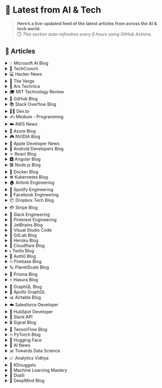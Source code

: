 # 📰 Latest from AI & Tech  

> **Here’s a live-updated feed of the latest articles from across the AI & tech world.**  
> ⏱️ *This section auto-refreshes every 6 hours using GitHub Actions.*

## 📰 Articles
<!-- BLOG-POST-LIST:START -->

<details>
<summary>💡 Microsoft AI Blog</summary>

- [A conversation with Kevin Scott: What’s next in AI](https://blogs.microsoft.com/ai/a-conversation-with-kevin-scott-whats-next-in-ai/) (2022-12-06)
- [From Hot Wheels to handling content: How brands are using Microsoft AI to be more productive and imaginative](https://blogs.microsoft.com/ai/from-hot-wheels-to-handling-content-how-brands-are-using-microsoft-ai-to-be-more-productive-and-imaginative/) (2022-10-12)
- [Microsoft open sources its ‘farm of the future’ toolkit](https://blogs.microsoft.com/ai/microsoft-open-sources-its-farm-of-the-future-toolkit/) (2022-10-06)
- [How data and AI will transform contact centres for financial services](https://cloudblogs.microsoft.com/industry-blog/en-gb/financial-services/2022/07/25/how-data-and-ai-will-transform-contact-centres-for-financial-services/) (2022-07-25)
- [AI-equipped drones study dolphins on the edge of extinction](https://news.microsoft.com/apac/features/ai-drones-dolphins-maui63/) (2022-07-21)

</details>

<details>
<summary>🚀 TechCrunch</summary>

- [CEO of spyware maker Memento Labs confirms one of its government customers was caught using its malware](https://techcrunch.com/2025/10/28/ceo-of-spyware-maker-memento-labs-confirms-one-of-its-government-customers-was-caught-using-its-malware/) (2025-10-29)
- [LG Uplus is latest South Korean telco to confirm cybersecurity incident](https://techcrunch.com/2025/10/28/lg-uplus-is-latest-south-korean-telco-to-confirm-cybersecurity-incident/) (2025-10-29)
- [Tata Motors confirms it fixed security flaws, which exposed company and customer data](https://techcrunch.com/2025/10/28/tata-motors-confirms-it-fixed-security-flaws-that-exposed-company-and-customer-data/) (2025-10-29)
- [Here are the 5 Startup Battlefield finalists at TechCrunch Disrupt 2025](https://techcrunch.com/2025/10/28/here-are-the-5-startup-battlefield-finalists-at-techcrunch-disrupt-2025/) (2025-10-29)
- [‘Silicon Valley’ star Thomas Middleditch makes a surprise appearance at TechCrunch Disrupt 2025](https://techcrunch.com/2025/10/28/silicon-valley-star-thomas-middleditch-makes-a-surprise-appearance-at-techcrunch-disrupt-2025/) (2025-10-29)

</details>

<details>
<summary>💻 Hacker News</summary>

- [Wacl – A Tcl Distribution for WebAssembly](https://github.com/ecky-l/wacl) (2025-10-29)
- [Keep Android Open](http://keepandroidopen.org/) (2025-10-29)
- [uBlock Origin Lite Apple App Store](https://apps.apple.com/in/app/ublock-origin-lite/id6745342698) (2025-10-29)
- [Tips for stroke-surviving software engineers](https://blog.j11y.io/2025-10-29_stroke_tips_for_engineers/) (2025-10-29)
- [Project Shadowglass](https://shadowglassgame.com) (2025-10-29)

</details>

<details>
<summary>📱 The Verge</summary>

- [Withings’ urine scanning health tracker is now available for $350](https://www.theverge.com/news/808381/withings-u-scan-toilet-urine-test-health-nutrio-calci) (2025-10-29)
- [The best foldable phone you can buy](https://www.theverge.com/tech/635839/best-foldable-phone) (2025-10-28)
- [Senators propose banning teens from using AI chatbots](https://www.theverge.com/news/808589/senators-ai-chatbot-bill-age-verification-teen-ban) (2025-10-28)
- [YouTube will age-restrict more content showing &#8216;graphic violence&#8217; in video games](https://www.theverge.com/news/808545/youtube-graphic-video-game-violence-age-restriction) (2025-10-28)
- [Amazon is ditching MMOs and cranking out party games](https://www.theverge.com/news/808332/amazon-gaming-layoffs-mmo-aaa-first-party-games) (2025-10-28)

</details>

<details>
<summary>🔬 Ars Technica</summary>

- [Mazda shows a rotary hybrid concept for Tokyo with evolved design language](https://arstechnica.com/cars/2025/10/mazda-shows-a-rotary-hybrid-concept-for-tokyo-with-evolved-design-language/) (2025-10-29)
- [Westinghouse is claiming a nuclear deal would see $80B of new reactors](https://arstechnica.com/science/2025/10/westinghouse-is-claiming-a-nuclear-deal-would-see-80b-of-new-reactors/) (2025-10-28)
- [If things in America weren’t stupid enough, Texas is suing Tylenol maker](https://arstechnica.com/health/2025/10/if-things-in-america-werent-stupid-enough-texas-is-suing-tylenol-maker/) (2025-10-28)
- [An autonomous car for consumers? Lucid says it’s happening.](https://arstechnica.com/cars/2025/10/an-autonomous-car-for-consumers-lucid-says-its-happening/) (2025-10-28)
- [Senators move to keep Big Tech’s creepy companion bots away from kids](https://arstechnica.com/tech-policy/2025/10/senators-move-to-keep-big-techs-creepy-companion-bots-away-from-kids/) (2025-10-28)

</details>

<details>
<summary>🎓 MIT Technology Review</summary>

- [Roundtables: Seeking Climate Solutions in Turbulent Times](https://www.technologyreview.com/2025/10/28/1125962/roundtables-seeking-climate-solutions-in-turbulent-times/) (2025-10-28)
- [Finding return on AI investments across industries](https://www.technologyreview.com/2025/10/28/1126693/finding-return-on-ai-investments-across-industries/) (2025-10-28)
- [The Download: Microsoft’s stance on erotic AI, and an AI hype mystery](https://www.technologyreview.com/2025/10/28/1126802/the-download-microsofts-stance-on-erotic-ai-and-an-ai-hype-mystery/) (2025-10-28)
- [“We will never build a sex robot,” says Mustafa Suleyman](https://www.technologyreview.com/2025/10/28/1126781/we-will-never-build-a-sex-robot-says-mustafa-suleyman/) (2025-10-28)
- [An AI adoption riddle](https://www.technologyreview.com/2025/10/28/1126687/an-ai-adoption-riddle/) (2025-10-28)

</details>

<details>
<summary>🐙 GitHub Blog</summary>

- [Introducing Agent HQ: Any agent, any way you work](https://github.blog/news-insights/company-news/welcome-home-agents/) (2025-10-28)
- [Octoverse: A new developer joins GitHub every second as AI leads TypeScript to #1](https://github.blog/news-insights/octoverse/octoverse-a-new-developer-joins-github-every-second-as-ai-leads-typescript-to-1/) (2025-10-28)
- [Announcing the 2025 GitHub Partner Award winners 🎉](https://github.blog/news-insights/company-news/announcing-the-2025-github-partner-award-winners/) (2025-10-28)
- [How to find, install, and manage MCP servers with the GitHub MCP Registry](https://github.blog/ai-and-ml/generative-ai/how-to-find-install-and-manage-mcp-servers-with-the-github-mcp-registry/) (2025-10-24)
- [The road to better completions: Building a faster, smarter GitHub Copilot with a new custom model](https://github.blog/ai-and-ml/github-copilot/the-road-to-better-completions-building-a-faster-smarter-github-copilot-with-a-new-custom-model/) (2025-10-23)

</details>

<details>
<summary>📚 Stack Overflow Blog</summary>

- [Craft and quality beat speed and scale, with or without agents](https://stackoverflow.blog/2025/10/28/craft-and-quality-beat-speed-and-scale-with-or-without-agents/) (2025-10-28)
- [AI agents will succeed because one tool is better than ten](https://stackoverflow.blog/2025/10/27/ai-agents-will-succeed-because-one-tool-is-better-than-ten/) (2025-10-27)
- [Your runbooks are obsolete in the age of agents](https://stackoverflow.blog/2025/10/24/your-runbooks-are-obsolete-in-the-age-of-agents/) (2025-10-24)
- [What leaders need to know from the 2025 Stack Overflow Developer Survey](https://stackoverflow.blog/2025/10/23/what-leaders-need-to-know-from-the-2025-stack-overflow-developer-survey/) (2025-10-23)
- [Open source is giving you choices with your agent systems](https://stackoverflow.blog/2025/10/21/open-source-is-giving-you-choices-with-your-agent-systems/) (2025-10-21)

</details>

<details>
<summary>👨‍💻 Dev.to</summary>

- [The Resume Format That Finally Gets You Past the ATS Filter](https://dev.to/whoozit_in_82812c2fd22a09/the-resume-format-that-finally-gets-you-past-the-ats-filter-4hco) (2025-10-29)
- [WebAssembly 3.0 and the Infrastructure We Actually Need](https://dev.to/aronchick/webassembly-30-and-the-infrastructure-we-actually-need-3joa) (2025-10-29)
- [WASM's "Identity Crisis" Is Actually Its Superpower](https://dev.to/aronchick/wasms-identity-crisis-is-actually-its-superpower-16m3) (2025-10-29)
- [NPR Music: The Beaches: Tiny Desk Concert](https://dev.to/music_youtube/npr-music-the-beaches-tiny-desk-concert-187) (2025-10-29)
- [Asupixel](https://dev.to/samuel_asuse10chimela_/asupixel-4ki2) (2025-10-29)

</details>

<details>
<summary>✍️ Medium - Programming</summary>

- [0937.667.6273شماره خاله اردبیل شماره خاله رشت شماره خاله مشهد](https://medium.com/@ebdhhehhshss989sh/0937-667-6273%D8%B4%D9%85%D8%A7%D8%B1%D9%87-%D8%AE%D8%A7%D9%84%D9%87-%D8%A7%D8%B1%D8%AF%D8%A8%DB%8C%D9%84-%D8%B4%D9%85%D8%A7%D8%B1%D9%87-%D8%AE%D8%A7%D9%84%D9%87-%D8%B1%D8%B4%D8%AA-%D8%B4%D9%85%D8%A7%D8%B1%D9%87-%D8%AE%D8%A7%D9%84%D9%87-%D9%85%D8%B4%D9%87%D8%AF-ba725eefc3ff?source=rss------programming-5) (2025-10-29)
- [0937.667.6273شماره خاله اردبیل شماره خاله رشت شماره خاله مشهد](https://medium.com/@ebdhhehhshss989sh/0937-667-6273%D8%B4%D9%85%D8%A7%D8%B1%D9%87-%D8%AE%D8%A7%D9%84%D9%87-%D8%A7%D8%B1%D8%AF%D8%A8%DB%8C%D9%84-%D8%B4%D9%85%D8%A7%D8%B1%D9%87-%D8%AE%D8%A7%D9%84%D9%87-%D8%B1%D8%B4%D8%AA-%D8%B4%D9%85%D8%A7%D8%B1%D9%87-%D8%AE%D8%A7%D9%84%D9%87-%D9%85%D8%B4%D9%87%D8%AF-6284cefd2ba3?source=rss------programming-5) (2025-10-29)
- [0937.667.6273شماره خاله اردبیل شماره خاله رشت شماره خاله مشهد](https://medium.com/@ebdhhehhshss989sh/0937-667-6273%D8%B4%D9%85%D8%A7%D8%B1%D9%87-%D8%AE%D8%A7%D9%84%D9%87-%D8%A7%D8%B1%D8%AF%D8%A8%DB%8C%D9%84-%D8%B4%D9%85%D8%A7%D8%B1%D9%87-%D8%AE%D8%A7%D9%84%D9%87-%D8%B1%D8%B4%D8%AA-%D8%B4%D9%85%D8%A7%D8%B1%D9%87-%D8%AE%D8%A7%D9%84%D9%87-%D9%85%D8%B4%D9%87%D8%AF-2f861a9a8316?source=rss------programming-5) (2025-10-29)
- [Fixing Prop Drilling with Component Composition](https://medium.com/@muhammadhashir752/fixing-prop-drilling-with-component-composition-72a994a57c8f?source=rss------programming-5) (2025-10-29)
- [Borrow Checker Therapy: How Rust Broke My Code, My Ego, and Then Made Me a Better Engineer](https://medium.com/@kedarbpatil07/borrow-checker-therapy-how-rust-broke-my-code-my-ego-and-then-made-me-a-better-engineer-5e901f511763?source=rss------programming-5) (2025-10-29)

</details>

<details>
<summary>☁️ AWS News</summary>

- [Build more accurate AI applications with Amazon Nova Web Grounding](https://aws.amazon.com/blogs/aws/build-more-accurate-ai-applications-with-amazon-nova-web-grounding/) (2025-10-28)
- [Amazon Nova Multimodal Embeddings: State-of-the-art embedding model for agentic RAG and semantic search](https://aws.amazon.com/blogs/aws/amazon-nova-multimodal-embeddings-now-available-in-amazon-bedrock/) (2025-10-28)
- [AWS Weekly Roundup: AWS RTB Fabric, AWS Customer Carbon Footprint Tool, AWS Secret-West Region, and more (October 27, 2025)](https://aws.amazon.com/blogs/aws/aws-weekly-roundup-aws-rtb-fabric-aws-customer-carbon-footprint-tool-aws-secret-west-region-and-more-october-27-2025/) (2025-10-27)
- [Introducing AWS RTB Fabric for real-time advertising technology workloads](https://aws.amazon.com/blogs/aws/introducing-aws-rtb-fabric-for-real-time-advertising-technology-workloads/) (2025-10-23)
- [Customer Carbon Footprint Tool Expands: Additional emissions categories including Scope 3 are now available](https://aws.amazon.com/blogs/aws/aws-customer-carbon-footprint-tool-now-includes-scope-3-emissions/) (2025-10-22)

</details>

<details>
<summary>🔵 Azure Blog</summary>

- [Innovation spotlight: How 3 customers are driving change with migration to Azure SQL](https://www.microsoft.com/en-us/sql-server/blog/2025/10/20/innovation-spotlight-how-3-customers-are-driving-change-with-migration-to-azure-sql/) (2025-10-20)
- [From queries to conversations: Unlock insights about your data using Azure Storage Discovery—now generally available](https://azure.microsoft.com/en-us/blog/from-queries-to-conversations-unlock-insights-about-your-data-using-azure-storage-discovery-now-generally-available/) (2025-10-16)
- [Sora 2 now available in Azure AI Foundry](https://azure.microsoft.com/en-us/blog/sora-2-now-available-in-azure-ai-foundry/) (2025-10-15)
- [Oracle Database@Azure offers new features, regions, and programs to unlock data and AI innovation](https://azure.microsoft.com/en-us/blog/oracle-databaseazure-offers-new-features-regions-and-programs-to-unlock-data-and-ai-innovation/) (2025-10-14)
- [Accelerating open-source infrastructure development for frontier AI at scale](https://azure.microsoft.com/en-us/blog/accelerating-open-source-infrastructure-development-for-frontier-ai-at-scale/) (2025-10-14)

</details>

<details>
<summary>🎮 NVIDIA Blog</summary>

- [NVIDIA GTC Washington, DC: Live Updates on What’s Next in AI](https://blogs.nvidia.com/blog/nvidia-gtc-washington-dc-2025-news/) (2025-10-28)
- [NVIDIA AI Physics Transforms Aerospace and Automotive Design, Accelerating Engineering by 500x](https://blogs.nvidia.com/blog/ai-physics-aerospace-automotive-design-engineering/) (2025-10-28)
- [Fueling Economic Development Across the US: How NVIDIA Is Empowering States, Municipalities and Universities to Drive Innovation](https://blogs.nvidia.com/blog/economic-development-us/) (2025-10-28)
- [NVIDIA, NPS Commission the Navy’s AI Flagship for Training Tomorrow’s Leaders](https://blogs.nvidia.com/blog/naval-postgraduate-school-ai/) (2025-10-28)
- [NVIDIA and General Atomics Advance Commercial Fusion Energy](https://blogs.nvidia.com/blog/nvidia-general-atomics-fusion/) (2025-10-28)

</details>

<details>
<summary>🍎 Apple Developer News</summary>

- [New requirement for apps using Sign in with Apple for account creation](https://developer.apple.com/news/?id=j9zukcr6) (2025-10-09)
- [Updated Apple Developer Program License Agreement now available](https://developer.apple.com/news/?id=fnkpd51y) (2025-10-08)
- [New requirements for apps available in Texas](https://developer.apple.com/news/?id=btkirlj8) (2025-10-08)
- [Upcoming Currency Change in Bulgaria](https://developer.apple.com/news/?id=rbfp3bpb) (2025-09-25)
- [Get ready with the latest beta releases](https://developer.apple.com/news/?id=4uj8znqq) (2025-09-22)

</details>

<details>
<summary>🤖 Android Developers Blog</summary>

- [High-Speed Capture and Slow-Motion Video with CameraX 1.5](https://android-developers.googleblog.com/2025/10/high-speed-capture-and-slow-motion.html) (2025-10-28)
- [Material 3 Adaptive 1.2.0 is stable](https://android-developers.googleblog.com/2025/10/material-3-adaptive-120-is-stable.html) (2025-10-27)
- [5 things you need to know about publishing and distributing your app for Android XR](https://android-developers.googleblog.com/2025/10/5-things-you-need-to-know-about.html) (2025-10-24)
- [Set a reminder: Tune in on October 30 for our Fall episode of The Android Show, live from Droidcon London](https://android-developers.googleblog.com/2025/10/set-reminder-tune-in-on-october-30-for.html) (2025-10-23)
- [Optimizing Performance for Android XR with Unity](https://android-developers.googleblog.com/2025/10/optimizing-performance-for-android-xr.html) (2025-10-23)

</details>

<details>
<summary>⚛️ React Blog</summary>

- [React Labs: What We've Been Working On – June 2022](https://reactjs.org/blog/2022/06/15/react-labs-what-we-have-been-working-on-june-2022.html) (2022-06-15)
- [React v18.0](https://reactjs.org/blog/2022/03/29/react-v18.html) (2022-03-29)
- [How to Upgrade to React 18](https://reactjs.org/blog/2022/03/08/react-18-upgrade-guide.html) (2022-03-08)
- [React Conf 2021 Recap](https://reactjs.org/blog/2021/12/17/react-conf-2021-recap.html) (2021-12-17)
- [The Plan for React 18](https://reactjs.org/blog/2021/06/08/the-plan-for-react-18.html) (2021-06-08)

</details>

<details>
<summary>🅰️ Angular Blog</summary>

- [Angular support for generating apps in Google AI Studio is now available](https://blog.angular.dev/angular-support-for-generating-apps-in-google-ai-studio-is-now-available-3a3afde38f58?source=rss----447683c3d9a3---4) (2025-10-02)
- [Beyond the Horizon: How Angular is Embracing AI for Next-Gen Apps](https://blog.angular.dev/beyond-the-horizon-how-angular-is-embracing-ai-for-next-gen-apps-7a7ed706e1a3?source=rss----447683c3d9a3---4) (2025-09-16)
- [Angular Summer Update 2025](https://blog.angular.dev/angular-summer-update-2025-1987592a0b42?source=rss----447683c3d9a3---4) (2025-08-29)
- [The Angular Custom Profiling Track is now available](https://blog.angular.dev/the-angular-custom-profiling-track-is-now-available-0f9d8d36218a?source=rss----447683c3d9a3---4) (2025-07-02)
- [Announcing Angular v20](https://blog.angular.dev/announcing-angular-v20-b5c9c06cf301?source=rss----447683c3d9a3---4) (2025-05-28)

</details>

<details>
<summary>🟩 Node.js Blog</summary>

- [Node.js v25.1.0 (Current)](https://nodejs.org/en/blog/release/v25.1.0) (2025-10-28)
- [Node.js v22.21.1 (LTS)](https://nodejs.org/en/blog/release/v22.21.1) (2025-10-28)
- [Node.js v24.11.0 (LTS)](https://nodejs.org/en/blog/release/v24.11.0) (2025-10-28)
- [Node.js v22.21.0 (LTS)](https://nodejs.org/en/blog/release/v22.21.0) (2025-10-20)
- [Node.js v25.0.0 (Current)](https://nodejs.org/en/blog/release/v25.0.0) (2025-10-15)

</details>

<details>
<summary>🐳 Docker Blog</summary>

- [How to add MCP Servers to Claude Desktop with Docker MCP Toolkit](https://www.docker.com/blog/connect-mcp-servers-to-claude-desktop-with-mcp-toolkit/) (2025-10-27)
- [Docker Hub Incident Report – October 20, 2025](https://www.docker.com/blog/docker-hub-incident-report-october-20-2025/) (2025-10-24)
- [Your Org, Your Tools: Building a Custom MCP Catalog](https://www.docker.com/blog/build-custom-mcp-catalog/) (2025-10-24)
- [Why More People Are Taking Control of Their Digital Lives with Self-Hosted Alternatives](https://www.docker.com/blog/self-hosted-alternatives-control-your-data/) (2025-10-24)
- [AI Guide to the Galaxy: MCP Toolkit and Gateway, Explained](https://www.docker.com/blog/mcp-toolkit-gateway-explained/) (2025-10-24)

</details>

<details>
<summary>☸️ Kubernetes Blog</summary>

- [7 Common Kubernetes Pitfalls (and How I Learned to Avoid Them)](https://kubernetes.io/blog/2025/10/20/seven-kubernetes-pitfalls-and-how-to-avoid/) (2025-10-20)
- [Spotlight on Policy Working Group](https://kubernetes.io/blog/2025/10/18/wg-policy-spotlight-2025/) (2025-10-18)
- [Introducing Headlamp Plugin for Karpenter - Scaling and Visibility](https://kubernetes.io/blog/2025/10/06/introducing-headlamp-plugin-for-karpenter/) (2025-10-06)
- [Announcing Changed Block Tracking API support (alpha)](https://kubernetes.io/blog/2025/09/25/csi-changed-block-tracking/) (2025-09-25)
- [Kubernetes v1.34: Pod Level Resources Graduated to Beta](https://kubernetes.io/blog/2025/09/22/kubernetes-v1-34-pod-level-resources/) (2025-09-22)

</details>

<details>
<summary>🏠 Airbnb Engineering</summary>

- [From Static Rate Limiting to Adaptive Traffic Management in Airbnb’s Key-Value Store](https://medium.com/airbnb-engineering/from-static-rate-limiting-to-adaptive-traffic-management-in-airbnbs-key-value-store-29362764e5c2?source=rss----53c7c27702d5---4) (2025-10-09)
- [Building a Next-Generation Key-Value Store at Airbnb](https://medium.com/airbnb-engineering/building-a-next-generation-key-value-store-at-airbnb-0de8465ba354?source=rss----53c7c27702d5---4) (2025-09-24)
- [Viaduct, Five Years On: Modernizing the Data-Oriented Service Mesh](https://medium.com/airbnb-engineering/viaduct-five-years-on-modernizing-the-data-oriented-service-mesh-e66397c9e9a9?source=rss----53c7c27702d5---4) (2025-09-17)
- [Taming Service-Oriented Architecture Using A Data-Oriented Service Mesh](https://medium.com/airbnb-engineering/taming-service-oriented-architecture-using-a-data-oriented-service-mesh-da771a841344?source=rss----53c7c27702d5---4) (2025-09-16)
- [Migrating Airbnb’s JVM Monorepo to Bazel](https://medium.com/airbnb-engineering/migrating-airbnbs-jvm-monorepo-to-bazel-33f90eda51ec?source=rss----53c7c27702d5---4) (2025-08-13)

</details>

<details>
<summary>🎵 Spotify Engineering</summary>

- [Beyond Winning: Spotify’s Experiments with Learning Framework](https://engineering.atspotify.com/2025/9/spotifys-experiments-with-learning-framework/) (2025-09-23)
- [Incident Report: Spotify Outage on April 16, 2025](https://engineering.atspotify.com/2025/5/incident-report-spotify-outage-on-april-16-2025/) (2025-05-09)
- [Celebrating Five Years of Backstage: From Open Source Project to Enterprise Business](https://engineering.atspotify.com/2025/4/celebrating-five-years-of-backstage/) (2025-04-23)
- [A Behind-the-Scenes Look at How We Release the Spotify App (Part 1)](https://engineering.atspotify.com/2025/4/how-we-release-the-spotify-app-part-1/) (2025-04-17)
- [An Insider’s Tips for Taking the Certified Backstage Associate (CBA) Exam](https://engineering.atspotify.com/2025/3/certified-backstage-associate-exam-tips/) (2025-03-25)

</details>

<details>
<summary>👥 Facebook Engineering</summary>

- [Scaling Privacy Infrastructure for GenAI Product Innovation](https://engineering.fb.com/2025/10/23/security/scaling-privacy-infrastructure-for-genai-product-innovation/) (2025-10-23)
- [Disaggregated Scheduled Fabric: Scaling Meta’s AI Journey](https://engineering.fb.com/2025/10/20/data-center-engineering/disaggregated-scheduled-fabric-scaling-metas-ai-journey/) (2025-10-20)
- [Scaling LLM Inference: Innovations in Tensor Parallelism, Context Parallelism, and Expert Parallelism](https://engineering.fb.com/2025/10/17/ai-research/scaling-llm-inference-innovations-tensor-parallelism-context-parallelism-expert-parallelism/) (2025-10-17)
- [Branching in a Sapling Monorepo](https://engineering.fb.com/2025/10/16/developer-tools/branching-in-a-sapling-monorepo/) (2025-10-16)
- [10X Backbone: How Meta Is Scaling Backbone Connectivity for AI](https://engineering.fb.com/2025/10/16/data-center-engineering/10x-backbone-how-meta-is-scaling-backbone-connectivity-for-ai/) (2025-10-16)

</details>

<details>
<summary>📦 Dropbox Tech Blog</summary>

- [With Mobius Labs' Aana models, we're bringing deeper multimodal understanding to Dropbox Dash](https://dropbox.tech/machine-learning/mobius-labs-aana-dropbox-multimodal-understanding) (2025-10-23)
- [Half-Quadratic Quantization of large machine learning models](https://dropbox.tech/machine-learning/halfquadratic-quantization-of-large-machine-learning-models) (2025-10-22)
- [A practical blueprint for evaluating conversational AI at scale](https://dropbox.tech/machine-learning/practical-blueprint-evaluating-conversational-ai-at-scale-dash) (2025-10-02)
- [Hack Week 2025: How these engineers liquid-cooled a GPU server](https://dropbox.tech/culture/hack-week-2025-liquid-cooling-gpu-server) (2025-08-27)
- [Driving AI adoption at Dropbox: a conversation with CTO Ali Dasdan](https://dropbox.tech/culture/ai-adoption-productivity-dropbox-cto-ali-dasdan) (2025-08-19)

</details>

<details>
<summary>💳 Stripe Blog</summary>

- [Introducing stablecoin payments for subscriptions](https://stripe.com/blog/introducing-stablecoin-payments-for-subscriptions) (2025-10-14)
- [Introducing our agentic commerce solutions](https://stripe.com/blog/introducing-our-agentic-commerce-solutions) (2025-10-07)
- [Introducing Open Issuance from Bridge: A new platform to launch your own stablecoin](https://stripe.com/blog/introducing-open-issuance-from-bridge) (2025-09-30)
- [All our product updates from Stripe Tour New York](https://stripe.com/blog/all-our-product-updates-from-stripe-tour-new-york) (2025-09-30)
- [Developing an open standard for agentic commerce](https://stripe.com/blog/developing-an-open-standard-for-agentic-commerce) (2025-09-29)

</details>

<details>
<summary>💬 Slack Engineering</summary>

- [Advancing Our Chef Infrastructure: Safety Without Disruption](https://slack.engineering/advancing-our-chef-infrastructure-safety-without-disruption/) (2025-10-23)
- [Deploy Safety: Reducing customer impact from change](https://slack.engineering/deploy-safety/) (2025-10-07)
- [Building Slack’s Anomaly Event Response](https://slack.engineering/building-slacks-anomaly-event-response/) (2025-09-04)
- [Optimizing Our E2E Pipeline](https://slack.engineering/speedup-e2e-testing/) (2025-04-14)
- [How we built enterprise search to be secure and private](https://slack.engineering/how-we-built-enterprise-search-to-be-secure-and-private/) (2025-03-07)

</details>

<details>
<summary>📌 Pinterest Engineering</summary>

- [Identify User Journeys at Pinterest](https://medium.com/pinterest-engineering/identify-user-journeys-at-pinterest-b517f6275b42?source=rss-ef81ef829bcb------2) (2025-10-21)
- [Tracking Down Mysterious ML Training Stalls](https://medium.com/@Pinterest_Engineering/tracking-down-mysterious-ml-training-stalls-5290bb19be6d?source=rss-ef81ef829bcb------2) (2025-10-17)
- [Next Gen Data Processing at Massive Scale At Pinterest With Moka (Part 2 of 2)](https://medium.com/pinterest-engineering/next-gen-data-processing-at-massive-scale-at-pinterest-with-moka-part-2-of-2-d0210ded34e0?source=rss-ef81ef829bcb------2) (2025-09-10)
- [Developer Experience at Pinterest: The Journey to PinConsole](https://medium.com/pinterest-engineering/developer-experience-at-pinterest-the-journey-to-pinconsole-b34ac9e3bdd9?source=rss-ef81ef829bcb------2) (2025-08-22)
- [Debugging the One-in-a-Million Failure: Migrating Pinterest’s Search Infrastructure to Kubernetes](https://medium.com/pinterest-engineering/debugging-the-one-in-a-million-failure-migrating-pinterests-search-infrastructure-to-kubernetes-bef9af9dabf4?source=rss-ef81ef829bcb------2) (2025-07-16)

</details>

<details>
<summary>💎 JetBrains Blog</summary>

- [The Launch of Developer Productivity AI Arena: An Open Platform for Benchmarking AI Coding Agents](https://blog.jetbrains.com/blog/2025/10/28/the-launch-of-developer-productivity-ai-arena-an-open-platform-for-benchmarking-ai-coding-agents/) (2025-10-28)
- [Introducing Developer Productivity AI Arena: An Open Platform for AI Coding Agents Benchmarks](https://blog.jetbrains.com/blog/2025/10/28/introducing-developer-productivity-ai-arena-an-open-platform-for-ai-coding-agents-benchmarks/) (2025-10-28)
- [YouTrack Introduces a Remote MCP Server and New Apps](https://blog.jetbrains.com/youtrack/2025/10/youtrack-introduces-a-remote-mcp-server-and-new-apps/) (2025-10-28)
- [Evaluating Kotlin in Real Projects](https://blog.jetbrains.com/kotlin/2025/10/evaluating-kotlin-in-real-projects/) (2025-10-28)
- [ReSharper and Rider 2025.2.4: Another Set of Updates Released](https://blog.jetbrains.com/dotnet/2025/10/28/resharper-and-rider-2025-1-4-2/) (2025-10-28)

</details>

<details>
<summary>📝 Visual Studio Code</summary>

- [Expanding Model Choice in VS Code with Bring Your Own Key](https://code.visualstudio.com/blogs/2025/10/22/bring-your-own-key) (2025-10-22)
- [September 2025 (version 1.105)](https://code.visualstudio.com/updates/v1_105) (2025-10-09)
- [Introducing auto model selection (preview)](https://code.visualstudio.com/blogs/2025/09/15/autoModelSelection) (2025-09-15)
- [August 2025 (version 1.104)](https://code.visualstudio.com/updates/v1_104) (2025-09-11)
- [VS Code Dev Days – Join an event near you to learn about AI-assisted development](https://code.visualstudio.com/blogs/2025/08/27/vscode-dev-days) (2025-08-26)

</details>

<details>
<summary>🦊 GitLab Blog</summary>

- [Ace your planning without the context-switching](https://about.gitlab.com/blog/ace-your-planning-without-the-context-switching/) (2025-10-28)
- [Modernize Java applications quickly with GitLab Duo with Amazon Q](https://about.gitlab.com/blog/modernize-java-applications-quickly-with-gitlab-duo-with-amazon-q/) (2025-10-22)
- [Delivering faster and smarter scans with Advanced SAST](https://about.gitlab.com/blog/delivering-faster-and-smarter-scans-with-advanced-sast/) (2025-10-21)
- [GitLab 18.5: Intelligence that moves software development forward](https://about.gitlab.com/blog/gitlab-18-5-intelligence-that-moves-software-development-forward/) (2025-10-21)
- [Claude Haiku 4.5 now available in GitLab Duo Agentic Chat](https://about.gitlab.com/blog/claude-haiku-4-5-now-available-in-gitlab-duo-agentic-chat/) (2025-10-20)

</details>

<details>
<summary>💜 Heroku Blog</summary>

- [Heroku Introduces New Innovations to Expand the Capabilities of Every Salesforce Org](https://www.heroku.com/blog/new-innovations-expand-capabilities-every-salesforce-org/) (2025-10-14)
- [Introducing the Next Generation of Heroku Postgres – Unlocking Performance, Scale, and Zero-Friction Ops](https://www.heroku.com/blog/introducing-the-next-generation-of-heroku-postgres/) (2025-10-14)
- [Welcome to Heroku Vibes](https://www.heroku.com/blog/turn-ideas-into-apps-heroku-vibes-pilot/) (2025-10-08)
- [Heroku AI Studio is Your Workspace for Smarter, Faster AI Apps](https://www.heroku.com/blog/heroku-ai-studio-workspace-for-smarter-faster-ai-apps/) (2025-09-17)
- [Securing Salesforce Integrations with Heroku AppLink](https://www.heroku.com/blog/securing-salesforce-integrations-with-heroku-applink/) (2025-09-10)

</details>

<details>
<summary>🔶 Cloudflare Blog</summary>

- [State of the post-quantum Internet in 2025](https://blog.cloudflare.com/pq-2025/) (2025-10-28)
- [Keeping the Internet fast and secure: introducing Merkle Tree Certificates](https://blog.cloudflare.com/bootstrap-mtc/) (2025-10-28)
- [A framework for measuring Internet resilience](https://blog.cloudflare.com/a-framework-for-measuring-internet-resilience/) (2025-10-28)
- [Announcing Workers automatic tracing, now in open beta](https://blog.cloudflare.com/workers-tracing-now-in-open-beta/) (2025-10-28)
- [Online outages: Q3 2025 Internet disruption summary](https://blog.cloudflare.com/q3-2025-internet-disruption-summary/) (2025-10-28)

</details>

<details>
<summary>📞 Twilio Blog</summary>

- [
Making Alt Text Fast: How Twilio Scaled Docs Accessibility with Automation
](
https://www.twilio.com/en-us/blog/developers/docs-accessibility-automation-llm-prompts
) (2025-10-27)
- [
Regulatory & Compliance Corner – October 2025
](
https://www.twilio.com/en-us/blog/insights/2025-october-regulatory-updates
) (2025-10-27)
- [
Build a Twilio Voice + ElevenLabs Agents Integration
](
https://www.twilio.com/en-us/blog/developers/tutorials/integrations/build-twilio-voice-elevenlabs-agents-integration
) (2025-10-23)
- [
Behind the Builder: Cesar Hernandez, Manager, Personalized Support
](
https://www.twilio.com/en-us/blog/company/spotlights/Behind-the-Builder-Cesar-Hernandez-twilio
) (2025-10-22)
- [
How to Build  a CLI Reminder Application in GO
](
https://www.twilio.com/en-us/blog/developers/community/build-cli-reminder-app-go
) (2025-10-21)

</details>

<details>
<summary>🔐 Auth0 Blog</summary>

- [Securing AI Agents: Mitigate Excessive Agency with Zero Trust Security](https://auth0.com/blog/mitigate-excessive-agency-ai-agents/) (2025-10-27)
- [Social or Enterprise: Which Connection is Right?
](https://auth0.com/blog/deciding-between-social-enterprise-connection/) (2025-10-21)
- [Introducing CheckMate for Auth0: A New Auth0 Security Tool](https://auth0.com/blog/introducing-checkmate-for-auth0/) (2025-10-20)
- [Auth0 FGA Logging API: A Complete Audit Trail for Authorization](https://auth0.com/blog/auth0-fga-logging-api-a-complete-audit-trail-for-authorization/) (2025-10-17)
- [September 2025 in Auth0: Advanced Security Controls and Auth0 for AI Agents](https://auth0.com/blog/whats-new-september-2025-auth0/) (2025-10-16)

</details>

<details>
<summary>🔥 Firebase Blog</summary>

- [#FirebaserFriday: Frank van Puffelen](http://firebase.googleblog.com/2022/02/meet-firebaser-Puf.html) (2022-03-18)
- [How Firebase Performance Monitoring optimized app startup time](http://firebase.googleblog.com/2022/03/how-Firebase-Performance-Monitoring-optimized-app-startup-time.html) (2022-03-09)
- [Using Machine Learning to optimize mobile game experiences](http://firebase.googleblog.com/2022/02/custom-ondevice-machine-learning.html) (2022-02-15)
- [Accept Payments with Cloud Firestore and Google Pay](http://firebase.googleblog.com/2022/02/accept-payments-with-Cloud-Firestore-and-Google-Pay.html) (2022-02-11)
- [Everything you need to know about Remote Config’s latest personalization feature](http://firebase.googleblog.com/2022/01/remote-config-personalization-overview.html) (2022-01-26)

</details>

<details>
<summary>🪐 PlanetScale Blog</summary>

- [Benchmarking Postgres 17 vs 18](https://planetscale.com/blog/benchmarking-postgres-17-vs-18) (2025-10-14)
- [Larger than RAM Vector Indexes for Relational Databases](https://planetscale.com/blog/larger-than-ram-vector-indexes-for-relational-databases) (2025-10-01)
- [Partnering with Cloudflare to bring you the fastest globally distributed applications](https://planetscale.com/blog/partnering-with-cloudflare-fastest-applications) (2025-09-24)
- [Processes and Threads](https://planetscale.com/blog/processes-and-threads) (2025-09-24)
- [PlanetScale for Postgres is now GA](https://planetscale.com/blog/planetscale-for-postgres-is-generally-available) (2025-09-22)

</details>

<details>
<summary>🔷 Prisma Blog</summary>

- [Key takeaways from the Discover Data DX virtual event](https://www.prisma.io/blog/datadx-event-recap-z5Pcp6HzBz5m) (2023-12-13)
- [Prisma Accelerate now in General Availability](https://www.prisma.io/blog/accelerate-ga-release-I9cQM6bSf2g6) (2023-10-26)
- [Support for Serverless Database Drivers in Prisma ORM Is Now in Preview](https://www.prisma.io/blog/serverless-database-drivers-KML1ehXORxZV) (2023-10-06)
- [Launching the Data DX Manifesto: Shaping a new paradigm in data-driven development](https://www.prisma.io/blog/datadx-manifesto-ikgyqj170k8h) (2023-10-05)
- [SQLite on the Edge: Prisma Support for Turso is in Early Access](https://www.prisma.io/blog/prisma-turso-ea-support-rXGd_Tmy3UXX) (2023-09-28)

</details>

<details>
<summary>⚡ Hasura Blog</summary>

- [Data access layer: Unlocking the full potential of financial data](https://hasura.io/blog/data-access-layer-unlocking-the-full-potential-of-financial-data/) (2025-03-24)
- [Time-traveling through your data architecture: Using data agents to understand change](https://hasura.io/blog/time-traveling-through-your-data-architecture-using-data-agents-to-understand-change/) (2025-03-19)
- [Data products, data contracts: A new model for data management in financial services](https://hasura.io/blog/data-products-data-contracts-a-new-model-for-data-management-in-financial-services/) (2025-03-18)
- [How PromptQL achieves 100% accuracy for AI on enterprise data](https://hasura.io/blog/how-promptql-achieves-100-accuracy-for-ai-on-enterprise-data/) (2025-03-11)
- [Hasura: Powerful access control on MongoDB data](https://hasura.io/blog/hasura-powerful-access-control-on-mongodb-data/) (2025-03-05)

</details>

<details>
<summary>🔗 GraphQL Blog</summary>

- [GraphQL Locals 2025: Increasing Support](https://graphql.org/blog/2025-10-16-graphql-local-initiative-update) (2025-10-16)
- [Announcing the GraphQL AI Working Group](https://graphql.org/blog/2025-10-14-announcing-ai-wg) (2025-10-14)
- [Introducing the New GraphQL.org: A Decade of Evolution, Redesigned](https://graphql.org/blog/2025-09-08-announcing-graphqldotorg) (2025-09-08)
- [Announcing the September 2025 Edition of the GraphQL Specification](https://graphql.org/blog/2025-09-08-september-edition) (2025-09-08)
- [GraphQL: Supercharging AI](https://graphql.org/blog/2025-07-03-graphql-supercharging-ai) (2025-07-03)

</details>

<details>
<summary>🚀 Apollo GraphQL</summary>

- [Apollo MCP Server 1.0 is Generally Available](https://www.apollographql.com/blog/apollo-mcp-server-1-0-is-generally-available) (2025-10-07)
- [GraphOS Router APM Dashboard Templates for Datadog](https://www.apollographql.com/blog/graphos-router-apm-dashboard-templates-for-datadog) (2025-10-07)
- [Announcing Apollo iOS 2.0](https://www.apollographql.com/blog/announcing-apollo-ios-2-0) (2025-10-07)
- [GraphQL Summit 2025 Product Highlights: Building the future of AI and Apps](https://www.apollographql.com/blog/graphql-summit-2025-apollo-product-announcements) (2025-10-07)
- [Subgraph and Connector Insights: Empowering Developers Through Endpoint Observability](https://www.apollographql.com/blog/subgraph-and-connector-insights) (2025-10-07)

</details>

<details>
<summary>📊 Airtable Blog</summary>

- [Applications closing for the Airtable AI Incubator](https://blog.airtable.com/applications-closing-for-the-airtable-ai-incubator/) (2025-09-29)
- [Automate 5X more work at the same cost with Airtable AI](https://blog.airtable.com/airtable-ai-price-change/) (2025-05-14)
- [Airtable is now available in AWS Marketplace](https://blog.airtable.com/airtable-available-in-aws-marketplace/) (2024-11-12)
- [It’s time to change the way we build digital products. Introducing, ProductCentral.](https://blog.airtable.com/change-way-build-digital-products/) (2024-10-15)
- [New capabilities to unlock agility at scale](https://blog.airtable.com/launching-new-capabilities-for-the-enterprise/) (2024-09-26)

</details>

<details>
<summary>☁️ Salesforce Developer</summary>

- [Vibe Code Lightning Web Components with Salesforce DX MCP](https://developer.salesforce.com/blogs/2025/10/vibe-code-lightning-web-components-with-salesforce-dx-mcp.html) (2025-10-28)
- [Customize Agent Conversations with Adaptive Response Formats](https://developer.salesforce.com/blogs/2025/10/customize-agent-conversations-with-adaptive-response-formats.html) (2025-10-23)
- [AIエージェント開発の悩みを解決！Agent Scriptとハイブリッド推論のすすめ](https://developer.salesforce.com/blogs/2025/10/ai%e3%82%a8%e3%83%bc%e3%82%b8%e3%82%a7%e3%83%b3%e3%83%88%e9%96%8b%e7%99%ba%e3%81%ae%e6%82%a9%e3%81%bf%e3%82%92%e8%a7%a3%e6%b1%ba%ef%bc%81agent-script%e3%81%a8%e3%83%8f%e3%82%a4%e3%83%96%e3%83%aa.html) (2025-10-22)
- [Named Query API Simplifies Data Access for Agents and Apps](https://developer.salesforce.com/blogs/2025/10/named-query-api-simplifies-data-access-for-agents-and-apps.html) (2025-10-13)
- [Introducing Hybrid Reasoning with Agent Script](https://developer.salesforce.com/blogs/2025/10/introducing-hybrid-reasoning-with-agent-script.html) (2025-10-13)

</details>

<details>
<summary>🧡 HubSpot Developer</summary>

- [Unlocking the Power of Webhooks & Custom Workflow Actions in HubSpot’s New Developer Platform](https://developers.hubspot.com/blog/unlocking-the-power-of-webhooks-workflow-actions-in-hubspots-new-developer-platform) (2025-10-22)
- [Optimizing Developer Docs in the Age of AI: Our Mintlify Migration Story](https://developers.hubspot.com/blog/optimizing-developer-docs-in-the-age-of-ai-our-mintlify-migration-story) (2025-10-09)
- [Navigating Serverless Functions on HubSpot’s New Developer Platform](https://developers.hubspot.com/blog/navigating-serverless-functions-on-hubspots-new-developer-platform) (2025-10-02)
- [Building Omnichannel Customer Connections at HubSpot: A Look Under the Hood](https://developers.hubspot.com/blog/building-omnichannel-customer-connections-at-hubspot) (2025-09-25)
- [From Legacy Apps to Platform Speed: Building with the New Developer Platform](https://developers.hubspot.com/blog/from-legacy-apps-to-platform-speed-building-with-developer-platform) (2025-09-23)

</details>

<details>
<summary>💬 Slack API</summary>

- [Customer Connection: How It Drives Loyalty and Business Growth](https://slack.com/blog/collaboration/customer-connection-how-it-drives-loyalty-and-business-growth) (2025-10-23)
- [Master Effective Communication Skills With These 10 Techniques](https://slack.com/blog/collaboration/master-effective-communication-skills-with-these-10-techniques) (2025-10-23)
- [What Is Customer Data Integration, and Why Is It Important?](https://slack.com/blog/transformation/what-is-customer-data-integration-and-why-is-it-important) (2025-10-23)
- [AI in Slack: Work Faster and Smarter, Right Where You Are](https://slack.com/blog/productivity/agentic-productivity-with-slack) (2025-10-23)
- [What Is Multifactor Authentication (MFA): Definition and Benefits](https://slack.com/blog/productivity/what-is-multifactor-authentication-mfa-definition-and-benefits) (2025-10-22)

</details>

<details>
<summary>🔒 Signal Blog</summary>

- [Signal Protocol and Post-Quantum Ratchets](https://signal.org/blog/spqr/) (2025-10-02)
- [Introducing Signal Secure Backups](https://signal.org/blog/introducing-secure-backups/) (2025-09-08)
- [By Default, Signal Doesn't Recall](https://signal.org/blog/signal-doesnt-recall/) (2025-05-21)
- [A Synchronized Start for Linked Devices](https://signal.org/blog/a-synchronized-start-for-linked-devices/) (2025-01-27)
- [Improving Private Signal Calls: Call Links & More](https://signal.org/blog/call-links/) (2024-11-11)

</details>

<details>
<summary>🧠 TensorFlow Blog</summary>

- [What's new in TensorFlow 2.20](https://blog.tensorflow.org/2025/08/whats-new-in-tensorflow-2-20.html) (2025-08-19)
- [What's new in TensorFlow 2.19](https://blog.tensorflow.org/2025/03/whats-new-in-tensorflow-2-19.html) (2025-03-13)
- [Introducing Wake Vision: A High-Quality, Large-Scale Dataset for TinyML Computer Vision Applications](https://blog.tensorflow.org/2024/12/introducing-wake-vision-new-dataset-for-person-detection-in-tinyml.html) (2024-12-05)
- [MLSysBook.AI: Principles and Practices of Machine Learning Systems Engineering](https://blog.tensorflow.org/2024/11/mlsysbookai-principles-and-practices-of-machine-learning-systems-engineering.html) (2024-11-19)
- [What's new in TensorFlow 2.18](https://blog.tensorflow.org/2024/10/whats-new-in-tensorflow-218.html) (2024-10-28)

</details>

<details>
<summary>🔥 PyTorch Blog</summary>

- [Monarch + Lightning AI: Unlocking New Possibilities in Distributed Training](https://pytorch.org/blog/integration-idea-monarch/) (2025-10-22)
- [torchcomms: a modern PyTorch communications API](https://pytorch.org/blog/torchcomms/) (2025-10-22)
- [Helion: A High-Level DSL for Performant and Portable ML Kernels](https://pytorch.org/blog/helion/) (2025-10-22)
- [Introducing ExecuTorch 1.0: Powering the next generation of edge AI](https://pytorch.org/blog/introducing-executorch-1-0/) (2025-10-22)
- [Introducing PyTorch Monarch](https://pytorch.org/blog/introducing-pytorch-monarch/) (2025-10-22)

</details>

<details>
<summary>🤗 Hugging Face</summary>

- [Voice Cloning with Consent](https://huggingface.co/blog/voice-consent-gate) (2025-10-28)
- [Streaming datasets: 100x More Efficient](https://huggingface.co/blog/streaming-datasets) (2025-10-27)
- [huggingface_hub v1.0: Five Years of Building the Foundation of Open Machine Learning](https://huggingface.co/blog/huggingface-hub-v1) (2025-10-27)
- [Building the Open Agent Ecosystem Together: Introducing OpenEnv](https://huggingface.co/blog/openenv) (2025-10-23)
- [Hugging Face and VirusTotal collaborate to strengthen AI security](https://huggingface.co/blog/virustotal) (2025-10-22)

</details>

<details>
<summary>🤖 AI News</summary>

- [OpenAI restructures, enters ‘next chapter’ of Microsoft partnership](https://www.artificialintelligence-news.com/news/openai-restructures-next-chapter-microsoft-partnership/) (2025-10-28)
- [OpenAI’s bold India play: Free ChatGPT Go access](https://www.artificialintelligence-news.com/news/openai-chatgpt-go-free-india-market-strategy/) (2025-10-28)
- [The engineer’s guide to automating DAST tools](https://www.artificialintelligence-news.com/news/the-engineers-guide-to-automating-dast-tools/) (2025-10-28)
- [Why AMD’s work with the DOE matters for enterprise AI strategy](https://www.artificialintelligence-news.com/news/why-amd-work-with-the-doe-matters-for-enterprise-ai-strategy/) (2025-10-28)
- [RavenDB launches database-native AI agent creator to simplify enterprise AI integration](https://www.artificialintelligence-news.com/news/ravendb-launches-database-native-ai-agent-creator-to-simplify-enterprise-ai-integration/) (2025-10-28)

</details>

<details>
<summary>📊 Towards Data Science</summary>

- [Using NumPy to Analyze My Daily Habits (Sleep, Screen Time & Mood)](https://towardsdatascience.com/using-numpy-to-analyze-my-daily-habits-sleep-screen-time-mood/) (2025-10-28)
- [Deep Reinforcement Learning: 0 to 100](https://towardsdatascience.com/deep-reinforcement-learning-for-dummies/) (2025-10-28)
- [Using Claude Skills with Neo4j](https://towardsdatascience.com/using-claude-skills-with-neo4j/) (2025-10-28)
- [Water Cooler Small Talk, Ep. 9: What “Thinking” and “Reasoning” Really Mean in AI and LLMs](https://towardsdatascience.com/water-cooler-small-talk-ep-9-what-thinking-and-reasoning-really-mean-in-ai-and-llms/) (2025-10-28)
- [A Real-World Example of Using UDF in DAX](https://towardsdatascience.com/a-real-world-example-of-using-udf-in-dax/) (2025-10-27)

</details>

<details>
<summary>📈 Analytics Vidhya</summary>

- [Guide to Node-level Caching in LangGraph](https://www.analyticsvidhya.com/blog/2025/10/caching-in-langgraph/) (2025-10-28)
- [Building a Multi-Agent Dungeons & Dragons Game with LangChain](https://www.analyticsvidhya.com/blog/2025/10/dungeons-dragons-game-with-langchain/) (2025-10-28)
- [Is ChatGPT Atlas Better than Perplexity Comet?](https://www.analyticsvidhya.com/blog/2025/10/chatgpt-atlas/) (2025-10-27)
- [MiniMax-M2: Better Than GLM 4.6 (Compact & High-Efficiency AI Model)](https://www.analyticsvidhya.com/blog/2025/10/minimax-m2/) (2025-10-27)
- [Vibe Coding in Google AI Studio: How I Built an App in Minutes](https://www.analyticsvidhya.com/blog/2025/10/vibe-coding-in-google-ai-studio/) (2025-10-27)

</details>

<details>
<summary>💎 KDnuggets</summary>

- [API Development for Web Apps and Data Products](https://www.kdnuggets.com/api-development-for-web-apps-and-data-products) (2025-10-28)
- [7 Free Remote MCPs You Must Use As A Developer](https://www.kdnuggets.com/7-free-remote-mcps-you-must-use-as-a-developer) (2025-10-28)
- [How To Get More Done Without Working More Hours (Sponsored)](https://www.kdnuggets.com/ingram-how-to-get-more-done-without-working-more-hours) (2025-10-27)
- [Agentic AI Coding with Google Jules](https://www.kdnuggets.com/agentic-ai-coding-with-google-jules) (2025-10-27)
- [Facing The Threat of AIjacking](https://www.kdnuggets.com/facing-the-threat-of-aijacking) (2025-10-27)

</details>

<details>
<summary>🎯 Machine Learning Mastery</summary>

- [The Complete Guide to Model Context Protocol](https://machinelearningmastery.com/the-complete-guide-to-model-context-protocol/) (2025-10-28)
- [10 Python One-Liners for Generating Time Series Features](https://machinelearningmastery.com/10-python-one-liners-for-generating-time-series-features/) (2025-10-27)
- [The Complete Guide to Pydantic for Python Developers](https://machinelearningmastery.com/the-complete-guide-to-pydantic-for-python-developers/) (2025-10-24)
- [The Machine Learning Practitioner’s Guide to Fine-Tuning Language Models](https://machinelearningmastery.com/the-machine-learning-practitioners-guide-to-fine-tuning-language-models/) (2025-10-23)
- [5 Advanced Feature Engineering Techniques with LLMs for Tabular Data](https://machinelearningmastery.com/5-advanced-feature-engineering-techniques-with-llms-for-tabular-data/) (2025-10-22)

</details>

<details>
<summary>🔬 Distill</summary>

- [Understanding Convolutions on Graphs](https://distill.pub/2021/understanding-gnns) (2021-09-02)
- [A Gentle Introduction to Graph Neural Networks](https://distill.pub/2021/gnn-intro) (2021-09-02)
- [Distill Hiatus](https://distill.pub/2021/distill-hiatus) (2021-07-02)
- [Adversarial Reprogramming of Neural Cellular Automata](https://distill.pub/selforg/2021/adversarial) (2021-05-06)
- [Weight Banding](https://distill.pub/2020/circuits/weight-banding) (2021-04-08)

</details>

<details>
<summary>🧠 DeepMind Blog</summary>

- [Bringing AI to the next generation of fusion energy](https://deepmind.google/discover/blog/bringing-ai-to-the-next-generation-of-fusion-energy/) (2025-10-16)
- [How a Gemma model helped discover a new potential cancer therapy pathway](https://deepmind.google/discover/blog/how-a-gemma-model-helped-discover-a-new-potential-cancer-therapy-pathway/) (2025-10-16)
- [Introducing Veo 3.1 and advanced creative capabilities](https://deepmind.google/discover/blog/introducing-veo-3-1-and-advanced-creative-capabilities/) (2025-10-15)
- [Introducing the Gemini 2.5 Computer Use model](https://deepmind.google/discover/blog/introducing-the-gemini-2-5-computer-use-model/) (2025-10-08)
- [Introducing CodeMender: an AI agent for code security](https://deepmind.google/discover/blog/introducing-codemender-an-ai-agent-for-code-security/) (2025-10-06)

</details>
<!-- BLOG-POST-LIST:END -->
